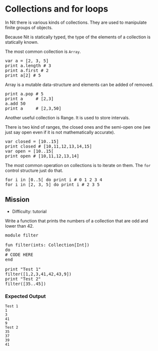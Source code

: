 # Collections and for loops

In Nit there is various kinds of collections.
They are used to manipulate finite groups of objects.

Because Nit is statically typed, the type of the elements of a collection is statically known.

The most common collection is `Array`.

<pre class="hl"><span class="hl kwa">var</span> a <span class="hl opt">= [</span><span class="hl num">2</span><span class="hl opt">,</span> <span class="hl num">3</span><span class="hl opt">,</span> <span class="hl num">5</span><span class="hl opt">]</span>
print a<span class="hl opt">.</span>length <span class="hl slc"># 3</span>
print a<span class="hl opt">.</span>first <span class="hl slc"># 2</span>
print a<span class="hl opt">[</span><span class="hl num">2</span><span class="hl opt">]</span> <span class="hl slc"># 5</span>
</pre>

Array is a mutable data-structure and elements can be added of removed.

<pre class="hl">print a<span class="hl opt">.</span>pop <span class="hl slc"># 5</span>
print a     <span class="hl slc"># [2,3]</span>
a<span class="hl opt">.</span>add <span class="hl num">50</span>
print a     <span class="hl slc"># [2,3,50]</span>
</pre>

Another useful collection is Range. It is used to store intervals.

There is two kind of ranges, the closed ones and the semi-open one (we just say open even if it is not mathematically accurate).

<pre class="hl"><span class="hl kwa">var</span> closed <span class="hl opt">= [</span><span class="hl num">10</span><span class="hl opt">.</span><span class="hl num">.15</span><span class="hl opt">]</span>
print closed <span class="hl slc"># [10,11,12,13,14,15]</span>
<span class="hl kwa">var</span> open <span class="hl opt">= [</span><span class="hl num">10</span><span class="hl opt">.</span><span class="hl num">.15</span><span class="hl opt">[</span>
print open <span class="hl slc"># [10,11,12,13,14]</span>
</pre>

The most common operation on collections is to iterate on them.
The `for` control structure just do that.

<pre class="hl"><span class="hl kwa">for</span> i <span class="hl kwa">in</span> <span class="hl opt">[</span><span class="hl num">0</span><span class="hl opt">.</span><span class="hl num">.5</span><span class="hl opt">[</span> <span class="hl kwa">do</span> print i <span class="hl slc"># 0 1 2 3 4</span>
<span class="hl kwa">for</span> i <span class="hl kwa">in</span> <span class="hl opt">[</span><span class="hl num">2</span><span class="hl opt">,</span> <span class="hl num">3</span><span class="hl opt">,</span> <span class="hl num">5</span><span class="hl opt">]</span> <span class="hl kwa">do</span> print i <span class="hl slc"># 2 3 5</span>
</pre>

## Mission

* Difficulty: tutorial


Write a function that prints the numbers of a collection that are odd and lower than 42.

<pre class="hl"><span class="hl kwa">module</span> filter

<span class="hl kwa">fun</span> filter<span class="hl opt">(</span>ints<span class="hl opt">:</span> <span class="hl kwb">Collection</span><span class="hl opt">[</span><span class="hl kwb">Int</span><span class="hl opt">])</span>
<span class="hl kwa">do</span>
<span class="hl slc"># CODE HERE</span>
<span class="hl kwa">end</span>

print <span class="hl str">&quot;Test 1&quot;</span>
filter<span class="hl opt">([</span><span class="hl num">1</span><span class="hl opt">,</span><span class="hl num">2</span><span class="hl opt">,</span><span class="hl num">3</span><span class="hl opt">,</span><span class="hl num">41</span><span class="hl opt">,</span><span class="hl num">42</span><span class="hl opt">,</span><span class="hl num">43</span><span class="hl opt">,</span><span class="hl num">9</span><span class="hl opt">])</span>
print <span class="hl str">&quot;Test 2&quot;</span>
filter<span class="hl opt">([</span><span class="hl num">35</span><span class="hl opt">.</span><span class="hl num">.45</span><span class="hl opt">])</span>
</pre>

### Expected Output

	Test 1
	1
	3
	41
	9
	Test 2
	35
	37
	39
	41
